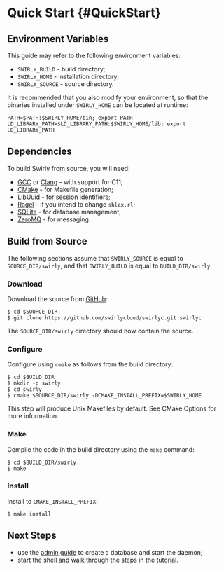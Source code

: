 Quick Start {#QuickStart}
===========

Environment Variables
---------------------

This guide may refer to the following environment variables:

- `SWIRLY_BUILD` - build directory;
- `SWIRLY_HOME` - installation directory;
- `SWIRLY_SOURCE` - source directory.

It is recommended that you also modify your environment, so that the binaries installed under
`SWIRLY_HOME` can be located at runtime:

    PATH=$PATH:$SWIRLY_HOME/bin; export PATH
    LD_LIBRARY_PATH=$LD_LIBRARY_PATH:$SWIRLY_HOME/lib; export LD_LIBRARY_PATH

Dependencies
------------

To build Swirly from source, you will need:

- [GCC] or [Clang] - with support for C11;
- [CMake] - for Makefile generation;
- [LibUuid] - for session identifiers;
- [Ragel] - if you intend to change `shlex.rl`;
- [SQLite] - for database management;
- [ZeroMQ] - for messaging.

Build from Source
-----------------

The following sections assume that `SWIRLY_SOURCE` is equal to `SOURCE_DIR/swirly`, and that
`SWIRLY_BUILD` is equal to `BUILD_DIR/swirly`.

### Download ###

Download the source from [GitHub](http://github.com/swirlycloud):

    $ cd $SOURCE_DIR
    $ git clone https://github.com/swirlycloud/swirlyc.git swirlyc

The `SOURCE_DIR/swirly` directory should now contain the source.

### Configure ###

Configure using `cmake` as follows from the build directory:

    $ cd $BUILD_DIR
    $ mkdir -p swirly
    $ cd swirly
    $ cmake $SOURCE_DIR/swirly -DCMAKE_INSTALL_PREFIX=$SWIRLY_HOME

This step will produce Unix Makefiles by default.
See CMake Options for more information.

### Make ###

Compile the code in the build directory using the `make` command:

    $ cd $BUILD_DIR/swirly
    $ make

### Install ###

Install to `CMAKE_INSTALL_PREFIX`:

    $ make install

Next Steps
----------

- use the [admin guide](AdminGuide.html) to create a database and start the daemon;
- start the shell and walk through the steps in the [tutorial](Tutorial.html).

[GCC]: http://gcc.gnu.org/
[Clang]: http://clang.llvm.org/
[CMake]: http://www.cmake.org/
[LibUuid]: http://linux.die.net/man/3/libuuid
[Ragel]: http://www.complang.org/ragel/
[SQLite]: http://sqlite.org/
[ZeroMQ]: http://zeromq.org/
